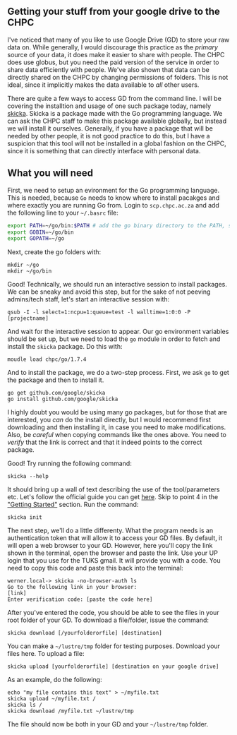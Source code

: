 ## Getting your stuff from your google drive to the CHPC

I've noticed that many of you like to use Google Drive (GD) to store your raw data on. While generally, I would discourage this practice as the *primary* source of your data, it does make it easier to share with people.  The CHPC does use globus, but you need the paid version of the service in order to share data efficiently with people.  We've also shown that data can be directly shared on the CHPC by changing permissions of folders. This is not ideal, since it implicitly makes the data available to _all_ other users. 

There are quite a few ways to access GD from the command line.  I will be covering the installtion and usage of one such package today, namely [skicka](https://github.com/google/skicka).  Skicka is a package made with the Go programming language.  We can ask the CHPC staff to make this package available globally, but instead we will install it ourselves.  Generally, if you have a package that will be needed by other people, it is not good practice to do this, but I have a suspicion that this tool will not be installed in a global fashion on the CHPC, since it is something that can directly interface with personal data. 

## What you will need

First, we need to setup an evironment for the Go programming language.  This is needed, because ``Go`` needs to know where to install pacakges and where exactly you are running Go from.  Login to ``scp.chpc.ac.za`` and add the following line to your `~/.basrc` file:

```bash
export PATH=~/go/bin:$PATH # add the go binary directory to the PATH, so we can direclty run the programs
export GOBIN=~/go/bin
export GOPATH=~/go
```

Next, create the go folders with:

```
mkdir ~/go
mkdir ~/go/bin
```

Good! Technically, we should run an interactive session to install packages. We can be sneaky and avoid this step, but for the sake of not peeving admins/tech staff, let's start an interactive session with:

```
qsub -I -l select=1:ncpu=1:queue=test -l walltime=1:0:0 -P [projectname]
```

And wait for the interactive session to appear.  Our go environment variables should be set up, but we need to load the ``go`` module in order to fetch and install the ``skicka`` package. Do this with:

```
moudle load chpc/go/1.7.4
```

And to install the package, we do a two-step process. First, we ask ``go`` to get the package and then to install it.  
```
go get github.com/google/skicka
go install github.com/google/skicka

```

I highly doubt you would be using many go packages, but for those that are interested, you _can_ do the install directly, but I would recommend first downloading and then installing it, in case you need to make modifications.  Also, be _careful_ when copying commands like the ones above. You need to _verify_ that the link is correct and that it indeed points to the correct package.

Good! Try running the following command:

```
skicka --help
```

It should bring up a wall of text describing the use of the tool/parameters etc. Let's follow the official guide you can get [here](https://github.com/google/skicka). Skip to point 4 in the ["Getting Started"](https://github.com/google/skicka#getting-started) section. Run the command:


```
skicka init
```

The next step, we'll do a little differenty. What the program needs is an authentication token that will allow it to access your GD files. By default, it will open a web browser to your GD.  However, here you'll copy the link shown in the terminal, open the browser and paste the link.  Use your UP login that you use for the TUKS gmail.  It will provide you with a code. You need to copy this code and paste this back into the terminal:


```
werner.local-> skicka -no-browser-auth ls
Go to the following link in your browser:
[link]
Enter verification code: [paste the code here]
```

After you've entered the code, you should be able to see the files in your root folder of your GD. To download a file/folder, issue the command:


```
skicka download [/yourfolderorfile] [destination]
```

You can make a ``~/lustre/tmp`` folder for testing purposes.  Download your files here. To upload a file:


```
skicka upload [yourfolderorfile] [destination on your google drive]
```

As an example, do the following:

```
echo "my file contains this text" > ~/myfile.txt
skicka upload ~/myfile.txt /
skicka ls /
skicka download /myfile.txt ~/lustre/tmp
```

The file should now be both in your GD and your ``~/lustre/tmp`` folder. 



